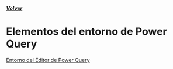 ##### [Volver](/Curso-de-Herramientas-analiticas-para-auditoria-I/pages/Indice_curso.html)
<script src="https://kit.fontawesome.com/065728df02.js" crossorigin="anonymous"></script>

# Elementos del entorno de Power Query

[Entorno del Editor de Power Query](/Curso-de-Herramientas-analiticas-para-auditoria-I/imagenes/EntornoEditorPQ.PNG)


